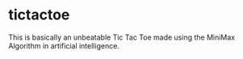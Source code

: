 # tictactoe
This is basically an unbeatable Tic Tac Toe made using the MiniMax Algorithm in artificial intelligence.
